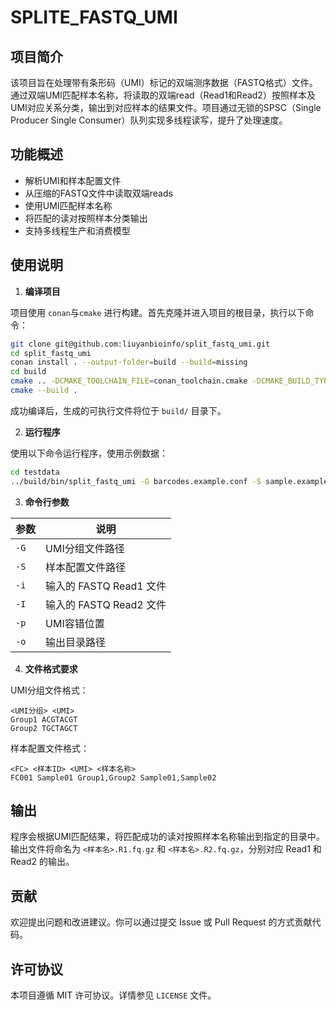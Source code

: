 # SPLITE_FASTQ_UMI
## 项目简介
该项目旨在处理带有条形码（UMI）标记的双端测序数据（FASTQ格式）文件。通过双端UMI匹配样本名称，将读取的双端read（Read1和Read2）按照样本及UMI对应关系分类，输出到对应样本的结果文件。项目通过无锁的SPSC（Single Producer Single Consumer）队列实现多线程读写，提升了处理速度。

## 功能概述
+ 解析UMI和样本配置文件
+ 从压缩的FASTQ文件中读取双端reads
+ 使用UMI匹配样本名称
+ 将匹配的读对按照样本分类输出
+ 支持多线程生产和消费模型

## 使用说明
1. **编译项目**

项目使用 `conan`与`cmake` 进行构建。首先克隆并进入项目的根目录，执行以下命令：
```bash
git clone git@github.com:liuyanbioinfo/split_fastq_umi.git
cd split_fastq_umi
conan install . --output-folder=build --build=missing
cd build
cmake .. -DCMAKE_TOOLCHAIN_FILE=conan_toolchain.cmake -DCMAKE_BUILD_TYPE=Release
cmake --build .
```

成功编译后，生成的可执行文件将位于 `build/` 目录下。

2. **运行程序**

使用以下命令运行程序，使用示例数据：

```bash
cd testdata
../build/bin/split_fastq_umi -G barcodes.example.conf -S sample.example.conf -i example.R1.fq.gz -I example.R2.fq.gz -o ./ -p 7 > example.split.log 
```

3. **命令行参数**

| 参数 | 说明 |
| --- | --- |
| `-G` | UMI分组文件路径 |
| `-S` | 样本配置文件路径 |
| `-i` | 输入的 FASTQ Read1 文件 |
| `-I` | 输入的 FASTQ Read2 文件 |
| `-p` | UMI容错位置 |
| `-o` | 输出目录路径 |


4. **文件格式要求**

UMI分组文件格式：
```plain
<UMI分组> <UMI>
Group1 ACGTACGT
Group2 TGCTAGCT
```

样本配置文件格式：
```plain
<FC> <样本ID> <UMI> <样本名称>
FC001 Sample01 Group1,Group2 Sample01,Sample02
```

## 输出
程序会根据UMI匹配结果，将匹配成功的读对按照样本名称输出到指定的目录中。输出文件将命名为 `<样本名>.R1.fq.gz` 和 `<样本名>.R2.fq.gz`，分别对应 Read1 和 Read2 的输出。

## 贡献
欢迎提出问题和改进建议。你可以通过提交 Issue 或 Pull Request 的方式贡献代码。

## 许可协议
本项目遵循 MIT 许可协议。详情参见 `LICENSE` 文件。

